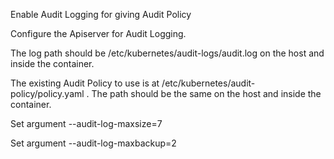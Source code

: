Enable Audit Logging for giving Audit Policy

Configure the Apiserver for Audit Logging.

The log path should be /etc/kubernetes/audit-logs/audit.log on the host and inside the container.

The existing Audit Policy to use is at /etc/kubernetes/audit-policy/policy.yaml . The path should be the same on the host and inside the container.

Set argument --audit-log-maxsize=7

Set argument --audit-log-maxbackup=2


